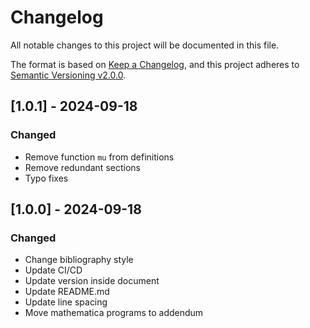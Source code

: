 # Changelog

All notable changes to this project will be documented in this file.

The format is based on [Keep a Changelog](https://keepachangelog.com/en/1.0.0/),
and this project adheres to [Semantic Versioning v2.0.0](https://semver.org/spec/v2.0.0.html).

## [1.0.1] - 2024-09-18

### Changed

- Remove function `mu` from definitions
- Remove redundant sections
- Typo fixes

## [1.0.0] - 2024-09-18

### Changed

- Change bibliography style
- Update CI/CD
- Update version inside document
- Update README.md
- Update line spacing
- Move mathematica programs to addendum
